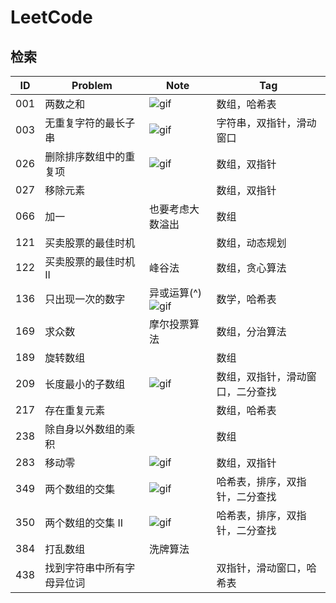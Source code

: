 # LeetCode

## 检索

| ID  |  Problem | Note | Tag |
| :-: | ------- | ---- | --- |
| 001 | 两数之和 | ![gif](https://bucket-1257126549.cos.ap-guangzhou.myqcloud.com/20181206161033.gif) | 数组，哈希表 |
| 003 | 无重复字符的最长子串 | ![gif](https://bucket-1257126549.cos.ap-guangzhou.myqcloud.com/20181210092855.gif) | 字符串，双指针，滑动窗口 |
| 026 | 删除排序数组中的重复项 | ![gif](https://bucket-1257126549.cos.ap-guangzhou.myqcloud.com/20181206161124.gif) | 数组，双指针 |
| 027 | 移除元素 |  | 数组，双指针 |
| 066 | 加一 | 也要考虑大数溢出 | 数组 |
| 121 | 买卖股票的最佳时机 |  | 数组，动态规划 |
| 122 | 买卖股票的最佳时机 II | 峰谷法 | 数组，贪心算法 |
| 136 | 只出现一次的数字 | 异或运算(^) ![gif](https://bucket-1257126549.cos.ap-guangzhou.myqcloud.com/20190116110804.gif) | 数学，哈希表 |
| 169 | 求众数 | 摩尔投票算法 | 数组，分治算法 |
| 189 | 旋转数组 |  | 数组 |
| 209 | 长度最小的子数组 | ![gif](https://bucket-1257126549.cos.ap-guangzhou.myqcloud.com/20181210093031.gif) | 数组，双指针，滑动窗口，二分查找 |
| 217 | 存在重复元素 |  | 数组，哈希表 |
| 238 | 除自身以外数组的乘积 |  | 数组 |
| 283 | 移动零 | ![gif](https://bucket-1257126549.cos.ap-guangzhou.myqcloud.com/20181206161421.gif) | 数组，双指针 |
| 349 | 两个数组的交集 | ![gif](https://bucket-1257126549.cos.ap-guangzhou.myqcloud.com/20181206161441.gif) | 哈希表，排序，双指针，二分查找 |
| 350 | 两个数组的交集 II | ![gif](https://bucket-1257126549.cos.ap-guangzhou.myqcloud.com/20181206161729.gif) | 哈希表，排序，双指针，二分查找 |
| 384 | 打乱数组 | 洗牌算法 |  |
| 438 | 找到字符串中所有字母异位词 |  | 双指针，滑动窗口，哈希表 |